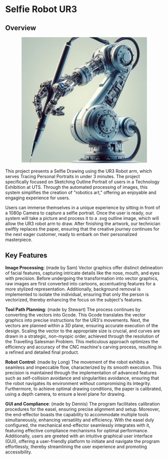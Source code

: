 # Selfie Robot UR3

## Overview

<p align="center">
  <img height="400" alt="UR3 robot arm" src="icon/Designer.png">
</p>

This project presents a Selfie Drawing using the UR3 Robot arm, which serves Tracing Personal Portraits in under 3 minutes. The project specifically focused on Sketching Outline Portrait of users in a Technology Exhibition at UTS. Through the automated processing of images, this system simplifies the creation of "robotics art," offering an enjoyable and engaging experience for users.

Users can immerse themselves in a unique experience by sitting in front of a 1080p Camera to capture a selfie portrait. Once the user is ready, our system will take a picture and process it to a .svg outline image, which will allow the UR3 robot arm to draw. After finishing the artwork, our technician swiftly replaces the paper, ensuring that the creative journey continues for the next eager customer, ready to embark on their personalized masterpiece.

## Key Features

**Image Processing**: (made by Sam) Vector graphics offer distinct delineation of facial features, capturing intricate details like the nose, mouth, and eyes with precision. Before undergoing the transformation into vector graphics, raw images are first converted into cartoons, accentuating features for a more stylized representation. Additionally, background removal is implemented to isolate the individual, ensuring that only the person is vectorized, thereby enhancing the focus on the subject's features.

**Tool Path Planning**: (made by Stewart) The process continues by converting the vectors into Gcode. This Gcode translates the vector graphics into precise instructions for the UR3's movements. Next, the vectors are planned within a 3D plane, ensuring accurate execution of the design. Scaling the vector to the appropriate size is crucial, and curves are drawn in a strategic, non-myopic order, achieved through the resolution of the Travelling Salesman Problem. This meticulous approach optimizes the efficiency and accuracy of the CNC machine's carving process, resulting in a refined and detailed final product.

**Robot Control**: (made by Long) The movement of the robot exhibits a seamless and impeccable flow, characterized by its smooth execution. This precision is maintained through the implementation of advanced features such as self-collision avoidance and singularities avoidance, ensuring that the robot navigates its environment without compromising its integrity. Furthermore, to achieve optimal drawing conditions, the paper is calibrated, using a depth camera, to ensure a level plane for drawing.

**GUI and Compliance**: (made by Dennis) The program facilitates calibration procedures for the easel, ensuring precise alignment and setup. Moreover, the end-effector boasts the capability to accommodate multiple tools simultaneously, enhancing versatility and efficiency. With the easel duly configured, the mechanical end-effector seamlessly integrates with it, featuring effective compliance mechanisms for optimal performance. Additionally, users are greeted with an intuitive graphical user interface (GUI), offering a user-friendly platform to initiate and navigate the program effortlessly, thereby streamlining the user experience and promoting accessibility.
